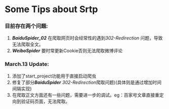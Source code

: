 # Some Tips about Srtp
### 目前存在两个问题:
1. ***BaiduSpider_02*** 在爬取网页时会经常性的遇到*302-Redirection* 问题，导致无法爬取全文。
2. ***WeiboSpider*** 要时常更新Cookie否则无法爬取微博评论
### March.13 Update:
1. 添加了start_project功能用于直接启动爬虫
2. 修复了部分***BaiduSpider*** *302-Redirection*爬取问题)(具体则是通过增加时间间隔实现)
3. 在爬取正文方面还有一些问题，需要进一步的调试。eg：百家号文章直接重定向到验证码页面，无法爬取。
